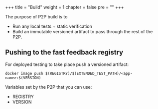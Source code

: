 +++
title = "Build"
weight = 1
chapter = false
pre = ""
+++

The purpose of P2P build is to
* Run any local tests + static verification
* Build an immutable versioned artifact to pass through the rest of the P2P.

## Pushing to the fast feedback registry

For deployed testing to take place push a versioned artifact:

```
docker image push $(REGISTRY)/$(EXTENDED_TEST_PATH)/<app-name>:$(VERSION)
```

Variables set by the P2P that you can use:
* REGISTRY
* VERSION
